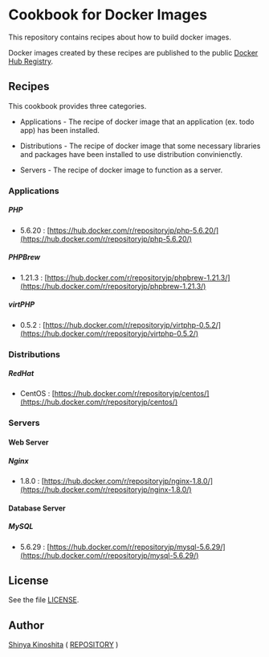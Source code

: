 # Cookbook for Docker Images

This repository contains recipes about how to build docker images.

Docker images created by these recipes are published to the public [Docker Hub Registry](https://hub.docker.com/).

## Recipes

This cookbook provides three categories.

* Applications - The recipe of docker image that an application (ex. todo app) has been installed.

* Distributions - The recipe of docker image that some necessary libraries and packages have been installed to use distribution convinienctly.

* Servers - The recipe of docker image to function as a server.

### Applications

##### PHP

* 5.6.20 : [https://hub.docker.com/r/repositoryjp/php-5.6.20/](https://hub.docker.com/r/repositoryjp/php-5.6.20/)

##### PHPBrew

* 1.21.3 : [https://hub.docker.com/r/repositoryjp/phpbrew-1.21.3/](https://hub.docker.com/r/repositoryjp/phpbrew-1.21.3/)

##### virtPHP

* 0.5.2 : [https://hub.docker.com/r/repositoryjp/virtphp-0.5.2/](https://hub.docker.com/r/repositoryjp/virtphp-0.5.2/)

### Distributions

##### RedHat

* CentOS : [https://hub.docker.com/r/repositoryjp/centos/](https://hub.docker.com/r/repositoryjp/centos/)

### Servers

#### Web Server

##### Nginx

* 1.8.0 : [https://hub.docker.com/r/repositoryjp/nginx-1.8.0/](https://hub.docker.com/r/repositoryjp/nginx-1.8.0/)

#### Database Server

##### MySQL

* 5.6.29 : [https://hub.docker.com/r/repositoryjp/mysql-5.6.29/](https://hub.docker.com/r/repositoryjp/mysql-5.6.29/)

## License

See the file [LICENSE](LICENSE).

## Author

[Shinya Kinoshita](http://www.shinyakinoshita.com) ( [REPOSITORY](http://www.repositories.jp) )
